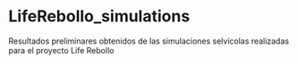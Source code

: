 # LifeRebollo_simulations
Resultados preliminares obtenidos de las simulaciones selvícolas realizadas para el proyecto Life Rebollo
